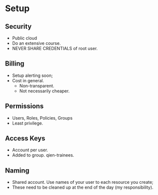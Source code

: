 # Setup

## Security

- Public cloud
- Do an extensive course.
- NEVER SHARE CREDENTIALS of root user.

## Billing

- Setup alerting soon;
- Cost in general.
  - Non-transparent.
  - Not necessarily cheaper.

## Permissions

- Users, Roles, Policies, Groups
- Least privilege.

## Access Keys

- Account per user.
- Added to group. qien-trainees.

## Naming

- Shared account. Use names of your user to each resource you create;
- These need to be cleaned up at the end of the day (my responsibility).
